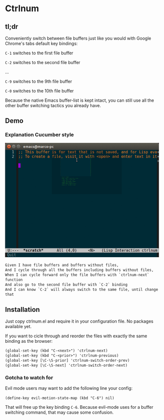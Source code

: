 # Ctrlnum

## tl;dr

Conveniently switch between file buffers just like you would with
Google Chrome's tabs default key bindings:

`C-1` switches to the first file buffer

`C-2` switches to the second file buffer

...

`C-9` switches to the 9th file buffer

`C-0` switches to the 10th file buffer

Because the native Emacs buffer-list is kept intact, you can still use all
the other buffer switching tactics you already have.

## Demo

### Explanation Cucumber style

![ctrlnum demo](https://github.com/marcofognog/ctrlnum/blob/master/demo.gif)

```
Given I have file buffers and buffers without files,
And I cycle through all the buffers including buffers without files,
When I can cycle forward only the file buffers with `ctrlnum-next` function
And also go to the second file buffer with `C-2` binding
And I can know `C-2` will always switch to the same file, until change that
```


## Installation

Just copy ctrlnum.el and require it in your configuration file. No packages available yet.

If you want to cicle through and reorder the files with exactly the same binding as the browser:

```
(global-set-key (kbd "C-<next>") 'ctrlnum-next)
(global-set-key (kbd "C-<prior>") 'ctrlnum-previous)
(global-set-key [\C-\S-prior] 'ctrlnum-switch-order-prev)
(global-set-key [\C-\S-next] 'ctrlnum-switch-order-next)
```

### Gotcha to watch for
Evil mode users may want to add the following line your config:

`(define-key evil-motion-state-map (kbd "C-6") nil)`

That will free up the key binding `C-6`. Because evil-mode uses for a buffer switching command, that may cause some confusion.